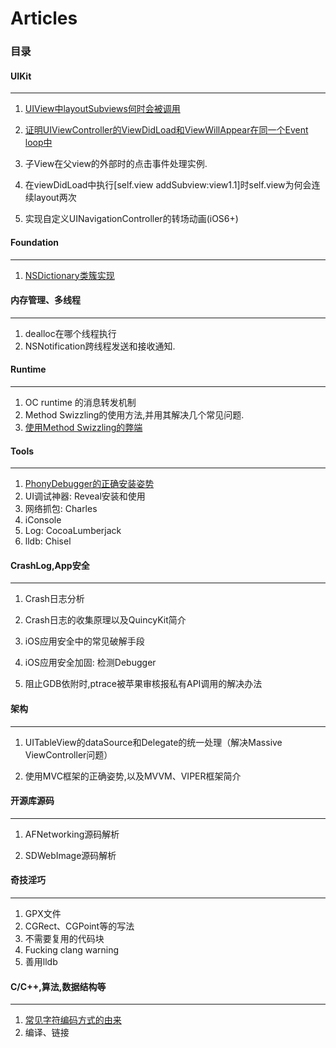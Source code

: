# Articles

### 目录

#### UIKit
---
1. [UIView中layoutSubviews何时会被调用](https://github.com/JasonWorking/Articles/blob/master/Articles/When-layoutsubviews-get-called.md)

2. [证明UIViewController的ViewDidLoad和ViewWillAppear在同一个Event loop中](https://github.com/JasonWorking/Articles/blob/master/Articles/viweDidLoad-viewWillAppear-in-one-event-loop.md)

3. 子View在父view的外部时的点击事件处理实例.

4. 在viewDidLoad中执行[self.view addSubview:view1.1]时self.view为何会连续layout两次

5. 实现自定义UINavigationController的转场动画(iOS6+)


#### Foundation
---
1. [NSDictionary类簇实现](https://github.com/JasonWorking/Articles/blob/master/Articles/Class-Cluster-NSDictionary.md) 


#### 内存管理、多线程
---
1. dealloc在哪个线程执行
2. NSNotification跨线程发送和接收通知.


#### Runtime 
---
1. OC runtime 的消息转发机制
2. Method Swizzling的使用方法,并用其解决几个常见问题. 
3. [使用Method Swizzling的弊端](https://github.com/JasonWorking/Articles/blob/master/Articles/Danger%20of%20Method%20Swizzling.md)

#### Tools 
---

1. [PhonyDebugger的正确安装姿势](https://github.com/JasonWorking/Articles/blob/master/Articles/Install-PhonyDebugger.md)
2. UI调试神器: Reveal安装和使用
3. 网络抓包: Charles
4. iConsole
5. Log: CocoaLumberjack
6. lldb: Chisel

#### CrashLog,App安全
---
1. Crash日志分析

2. Crash日志的收集原理以及QuincyKit简介

3. iOS应用安全中的常见破解手段

4. iOS应用安全加固: 检测Debugger

5. 阻止GDB依附时,ptrace被苹果审核报私有API调用的解决办法

#### 架构
---
1. UITableView的dataSource和Delegate的统一处理（解决Massive ViewController问题）

2. 使用MVC框架的正确姿势,以及MVVM、VIPER框架简介


#### 开源库源码
---
1. AFNetworking源码解析

2. SDWebImage源码解析 


#### 奇技淫巧
---
1. GPX文件
2. CGRect、CGPoint等的写法
3. 不需要复用的代码块
4. Fucking clang warning 
5. 善用lldb

#### C/C++,算法,数据结构等
---

1.  [常见字符编码方式的由来](https://github.com/JasonWorking/Articles/blob/master/Articles/ASCII-Unicode-UTF8.md)
2.  编译、链接












